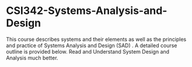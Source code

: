 # CSI342-Systems-Analysis-and-Design
This course describes systems and their elements as well as the principles and practice of Systems Analysis and Design (SAD) . 
A detailed course outline is provided below.
Read and Understand System Design and Analysis much better.
